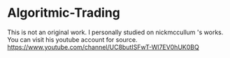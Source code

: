 # Algoritmic-Trading
This is not an original work. I personally studied on nickmccullum 's works. 
You can visit his youtube account for source. https://www.youtube.com/channel/UC8butISFwT-Wl7EV0hUK0BQ
